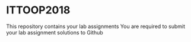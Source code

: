# ITTOOP2018
This repository contains your lab assignments
You are required to submit your lab assignment solutions to Github
